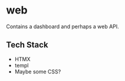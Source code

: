 # web

Contains a dashboard and perhaps a web API.

## Tech Stack
 * HTMX
  * templ
  * Maybe some CSS?
